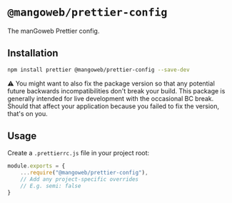 # `@mangoweb/prettier-config`

The manGoweb Prettier config.

## Installation

```bash
npm install prettier @mangoweb/prettier-config --save-dev
```

⚠️ You might want to also fix the package version so that any potential future backwards incompatibilities don't break your build.
This package is generally intended for live development with the occasional BC break.
Should that affect your application because you failed to fix the version, that's on you.

## Usage

Create a `.prettierrc.js` file in your project root:
```javascript
module.exports = {
    ...require("@mangoweb/prettier-config"),
    // Add any project-specific overrides
    // E.g. semi: false
}
```
